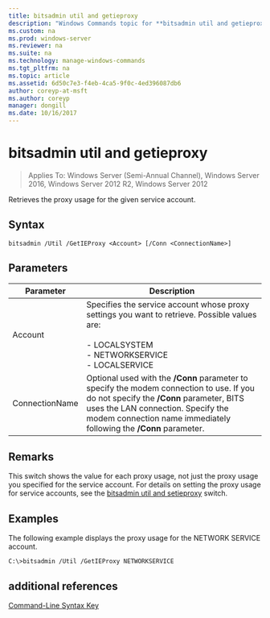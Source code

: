 ```yaml
---
title: bitsadmin util and getieproxy
description: "Windows Commands topic for **bitsadmin util and getieproxy** - Retrieves the proxy usage for the given service account."
ms.custom: na
ms.prod: windows-server
ms.reviewer: na
ms.suite: na
ms.technology: manage-windows-commands
ms.tgt_pltfrm: na
ms.topic: article
ms.assetid: 6d50c7e3-f4eb-4ca5-9f0c-4ed396087db6
author: coreyp-at-msft
ms.author: coreyp
manager: dongill
ms.date: 10/16/2017
---
```

# bitsadmin util and getieproxy

> Applies To: Windows Server (Semi-Annual Channel), Windows Server 2016, Windows Server 2012 R2, Windows Server 2012

Retrieves the proxy usage for the given service account.

## Syntax

```
bitsadmin /Util /GetIEProxy <Account> [/Conn <ConnectionName>]
```

## Parameters

|Parameter|Description|
|-------|--------|
|Account|Specifies the service account whose proxy settings you want to retrieve. Possible values are:<br /><br />-   LOCALSYSTEM<br />-   NETWORKSERVICE<br />-   LOCALSERVICE|
|ConnectionName|Optional used with the **/Conn** parameter to specify the modem connection to use. If you do not specify the **/Conn** parameter, BITS uses the LAN connection. Specify the modem connection name immediately following the **/Conn** parameter.|

## Remarks

This switch shows the value for each proxy usage, not just the proxy usage you specified for the service account. For details on setting the proxy usage for service accounts, see the [bitsadmin util and setieproxy](bitsadmin-util-and-setieproxy.md) switch.

## <a name="BKMK_examples"></a>Examples

The following example displays the proxy usage for the NETWORK SERVICE account.

```
C:\>bitsadmin /Util /GetIEProxy NETWORKSERVICE
```

## additional references

[Command-Line Syntax Key](command-line-syntax-key.md)

